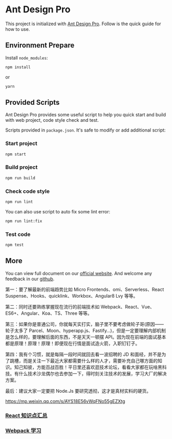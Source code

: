 # Ant Design Pro

This project is initialized with [Ant Design Pro](https://pro.ant.design). Follow is the quick guide for how to use.

## Environment Prepare

Install `node_modules`:

```bash
npm install
```

or

```bash
yarn
```

## Provided Scripts

Ant Design Pro provides some useful script to help you quick start and build with web project, code style check and test.

Scripts provided in `package.json`. It's safe to modify or add additional script:

### Start project

```bash
npm start
```

### Build project

```bash
npm run build
```

### Check code style

```bash
npm run lint
```

You can also use script to auto fix some lint error:

```bash
npm run lint:fix
```

### Test code

```bash
npm test
```

## More

You can view full document on our [official website](https://pro.ant.design). And welcome any feedback in our [github](https://github.com/ant-design/ant-design-pro).

第一：要了解最新的前端趋势比如 Micro Frontends、omi、Serverless、React Suspense、Hooks、quicklink、Workbox、Angular8 Lvy 等等。

第二：同时还要熟练掌握现在流行的前端技术如 Webpack、React、Vue、ES6+、Angular、Koa、TS、Three 等等。

第三：如果你是普通公司，你就每天实打实，脑子里不要考虑做轮子哥(原因——轮子太多了 Parcel、Moon、hyperapp.js、Fastify…)，但是一定要理解内部机制是怎么样的，要理解后面的东西，不是天天一顿摆 API。因为现在前端的面试基本都是原理！原理！原理！即便现在行情是面试造火箭，入职钉钉子。

第四：我有个习惯，就是每隔一段时间就回去看一波招聘的 JD 和面经，并不是为了跳槽，而是关注一下最近大家都需要什么样的人才，需要补充自己哪方面的知识。知己知彼，方能百战百胜！平日里还喜欢逛技术论坛，看看大家都在玩啥黑科技。有什么技术沙龙偶尔也去参加一下，得时刻关注技术的发展，学习大厂的解决方案。

最后：建议大家一定要把 Node.Js 要研究透彻，这才是真材实料的硬货。

https://mp.weixin.qq.com/s/AYS18E56vWqFNo55gEZXtg

### [React 知识点汇总](./src/md/react.md)

### [Webpack 学习](./src/md/webpack.md)
